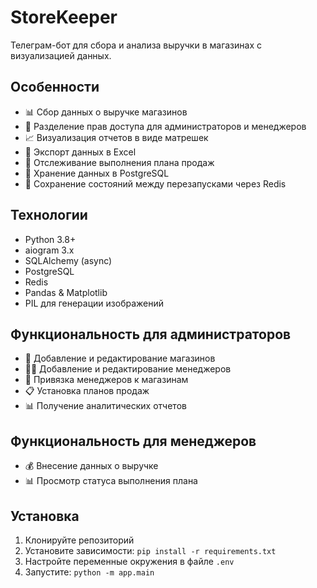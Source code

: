# StoreKeeper

Телеграм-бот для сбора и анализа выручки в магазинах с визуализацией данных.

## Особенности

- 📊 Сбор данных о выручке магазинов
- 👥 Разделение прав доступа для администраторов и менеджеров
- 📈 Визуализация отчетов в виде матрешек
- 📑 Экспорт данных в Excel
- 🔄 Отслеживание выполнения плана продаж
- 💾 Хранение данных в PostgreSQL
- 🔐 Сохранение состояний между перезапусками через Redis

## Технологии

- Python 3.8+
- aiogram 3.x
- SQLAlchemy (async)
- PostgreSQL
- Redis
- Pandas & Matplotlib
- PIL для генерации изображений

## Функциональность для администраторов

- 🏪 Добавление и редактирование магазинов
- 👨‍💼 Добавление и редактирование менеджеров
- 🔗 Привязка менеджеров к магазинам
- 📋 Установка планов продаж
- 📊 Получение аналитических отчетов

## Функциональность для менеджеров

- 💰 Внесение данных о выручке
- 📊 Просмотр статуса выполнения плана

## Установка

1. Клонируйте репозиторий
2. Установите зависимости: `pip install -r requirements.txt`
3. Настройте переменные окружения в файле `.env`
4. Запустите: `python -m app.main`